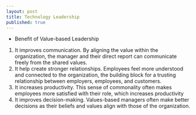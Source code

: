 ```yaml
---
layout: post
title: Technology Leadership
published: true
---
```


- Benefit of Value-based Leadership
1. It improves communication. By aligning the value within the organization, the manager and their direct report can communicate freely from the shared values.
2. It help create stronger relationships. Employees feel more understood and connected to the organization, the building block for a trusting relationship between employers, employees, and customers.
3. It increases productivity. This sense of commonality often makes employees more satisfied with their role, which increases productivity
4. It improves decision-making. Values-based managers often make better decisions as their beliefs and values align with those of the organization.


